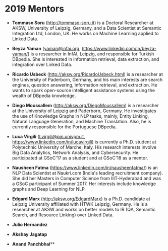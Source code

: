 # 2019 Mentors
 * **Tommaso Soru** (http://tommaso-soru.it) is a Doctoral Researcher at AKSW, University of Leipzig, Germany, and a Data Scientist at Semantic Integration Ltd, London, UK. He works on Machine Learning applied to Linked Data.

 * **Beyza Yaman** (yaman@infai.org, https://www.linkedin.com/in/beyza-yaman/) is a researcher in InfAI, Leipzig, and responsible for Turkish DBpedia. She is interested in information retrieval, data extraction, and integration over Linked Data.

 * **Ricardo Usbeck** (http://aksw.org/RicardoUsbeck.html) is a researcher at the University of Paderborn, Germany, and his main interests are search engines, question answering, information retrieval, and extraction. He wants to spark open-source intelligent assistance systems using the wealth of DBpedia knowledge.

 * **Diego Moussallem** (http://aksw.org/DiegoMoussallem) is a researcher at the University of Leipzig and Paderborn, Germany. He investigates the use of Knowledge Graphs in NLP tasks, mainly, Entity Linking, Natural Language Generation, and Machine Translation. Also, he is currently responsible for the Portuguese DBpedia. 

* **Luca Virgili** (l.virgili@pm.univpm.it, https://www.linkedin.com/in/lucavirgili) is currently a Ph.D. student at Polytechnic University of Marche, Italy. His research interests involve Big Data Analytics, Network Analysis, and Cybersecurity. He participated at GSoC'17 as a student and at GSoC'18 as a mentor.

* **Nausheen Fatma** (https://www.linkedin.com/in/nausheenfatma/) is an NLP Data Scientist at Naukri.com (India's leading recruitment company). She did her Masters in Computer Science from IIIT-Hyderabad and was a GSoC participant of Summer 2017. Her interests include knowledge graphs and Deep Learning for NLP. 

* **Edgard Marx** (http://aksw.org/EdgardMarx) is a Ph.D. candidate at Leipzig University affiliated with HTWK Leipzig, Germany. He is a researcher at AKSW and works on better models to IR (QA, Semantic Search, and Resource Linking) over Linked Data.

* **Julio Hernandez**

* **Akshay Jagatap** 

* **Anand Panchbhai****
